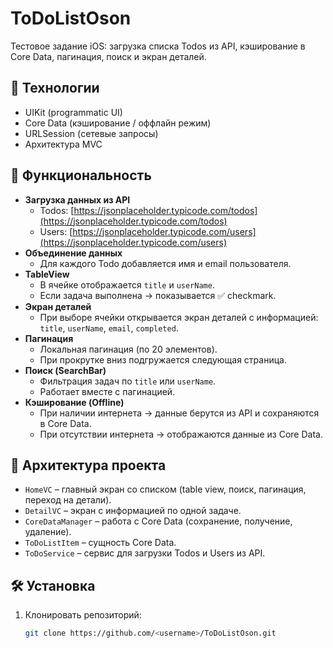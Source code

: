 # ToDoListOson

Тестовое задание iOS: загрузка списка Todos из API, кэширование в Core Data, пагинация, поиск и экран деталей.

## 📱 Технологии
- UIKit (programmatic UI)
- Core Data (кэширование / оффлайн режим)
- URLSession (сетевые запросы)
- Архитектура MVC

## 🚀 Функциональность
- **Загрузка данных из API**  
  - Todos: [https://jsonplaceholder.typicode.com/todos](https://jsonplaceholder.typicode.com/todos)  
  - Users: [https://jsonplaceholder.typicode.com/users](https://jsonplaceholder.typicode.com/users)
- **Объединение данных**  
  - Для каждого Todo добавляется имя и email пользователя.
- **TableView**  
  - В ячейке отображается `title` и `userName`.  
  - Если задача выполнена → показывается ✅ checkmark.
- **Экран деталей**  
  - При выборе ячейки открывается экран деталей с информацией: `title`, `userName`, `email`, `completed`.
- **Пагинация**  
  - Локальная пагинация (по 20 элементов).  
  - При прокрутке вниз подгружается следующая страница.
- **Поиск (SearchBar)**  
  - Фильтрация задач по `title` или `userName`.  
  - Работает вместе с пагинацией.
- **Кэширование (Offline)**  
  - При наличии интернета → данные берутся из API и сохраняются в Core Data.  
  - При отсутствии интернета → отображаются данные из Core Data.

## 📂 Архитектура проекта
- `HomeVC` – главный экран со списком (table view, поиск, пагинация, переход на детали).  
- `DetailVC` – экран с информацией по одной задаче.  
- `CoreDataManager` – работа с Core Data (сохранение, получение, удаление).  
- `ToDoListItem` – сущность Core Data.  
- `ToDoService` – сервис для загрузки Todos и Users из API.

## 🛠 Установка
1. Клонировать репозиторий:
   ```bash
   git clone https://github.com/<username>/ToDoListOson.git

